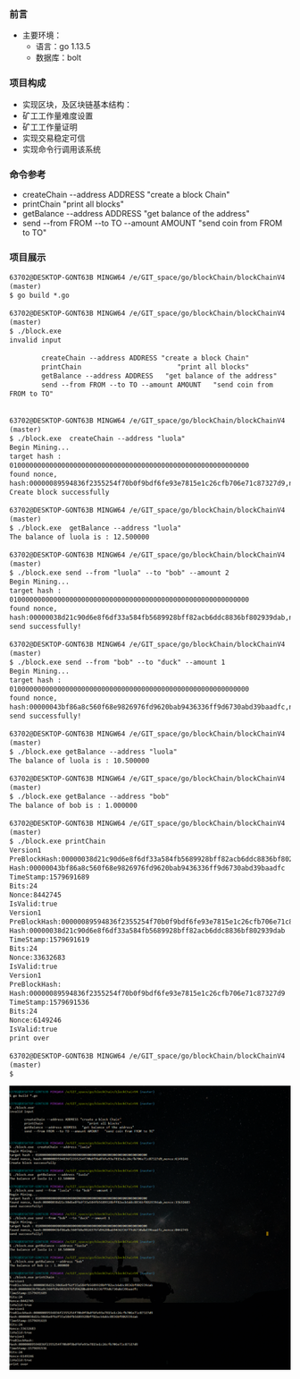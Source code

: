 ### 前言
- 主要环境：
    - 语言：go 1.13.5  
    - 数据库：bolt
### 项目构成
   - 实现区块，及区块链基本结构：
   - 矿工工作量难度设置
   - 矿工工作量证明
   - 实现交易稳定可信
   - 实现命令行调用该系统
    
### 命令参考
- createChain --address ADDRESS "create a block Chain"
- printChain			  "print all blocks"
- getBalance --address ADDRESS   "get balance of the address"
- send --from FROM --to TO --amount AMOUNT   "send coin from FROM to TO"

### 项目展示

```shell script
63702@DESKTOP-GONT63B MINGW64 /e/GIT_space/go/blockChain/blockChainV4 (master)
$ go build *.go

63702@DESKTOP-GONT63B MINGW64 /e/GIT_space/go/blockChain/blockChainV4 (master)
$ ./block.exe
invalid input

        createChain --address ADDRESS "create a block Chain"
        printChain                        "print all blocks"
        getBalance --address ADDRESS   "get balance of the address"
        send --from FROM --to TO --amount AMOUNT   "send coin from FROM to TO"


63702@DESKTOP-GONT63B MINGW64 /e/GIT_space/go/blockChain/blockChainV4 (master)
$ ./block.exe  createChain --address "luola"
Begin Mining...
target hash : 010000000000000000000000000000000000000000000000000000000000
found nonce, hash:00000089594836f2355254f70b0f9bdf6fe93e7815e1c26cfb706e71c87327d9,nonce:6149246
Create block successfully

63702@DESKTOP-GONT63B MINGW64 /e/GIT_space/go/blockChain/blockChainV4 (master)
$ ./block.exe  getBalance --address "luola"
The balance of luola is : 12.500000

63702@DESKTOP-GONT63B MINGW64 /e/GIT_space/go/blockChain/blockChainV4 (master)
$ ./block.exe send --from "luola" --to "bob" --amount 2
Begin Mining...
target hash : 010000000000000000000000000000000000000000000000000000000000
found nonce, hash:00000038d21c90d6e8f6df33a584fb5689928bff82acb6ddc8836bf802939dab,nonce:33632683
send successfully!

63702@DESKTOP-GONT63B MINGW64 /e/GIT_space/go/blockChain/blockChainV4 (master)
$ ./block.exe send --from "bob" --to "duck" --amount 1
Begin Mining...
target hash : 010000000000000000000000000000000000000000000000000000000000
found nonce, hash:00000043bf86a8c560f68e9826976fd9620bab9436336ff9d6730abd39baadfc,nonce:8442745
send successfully!

63702@DESKTOP-GONT63B MINGW64 /e/GIT_space/go/blockChain/blockChainV4 (master)
$ ./block.exe getBalance --address "luola"
The balance of luola is : 10.500000

63702@DESKTOP-GONT63B MINGW64 /e/GIT_space/go/blockChain/blockChainV4 (master)
$ ./block.exe getBalance --address "bob"
The balance of bob is : 1.000000

63702@DESKTOP-GONT63B MINGW64 /e/GIT_space/go/blockChain/blockChainV4 (master)
$ ./block.exe printChain
Version1
PreBlockHash:00000038d21c90d6e8f6df33a584fb5689928bff82acb6ddc8836bf802939dab
Hash:00000043bf86a8c560f68e9826976fd9620bab9436336ff9d6730abd39baadfc
TimeStamp:1579691689
Bits:24
Nonce:8442745
IsValid:true
Version1
PreBlockHash:00000089594836f2355254f70b0f9bdf6fe93e7815e1c26cfb706e71c87327d9
Hash:00000038d21c90d6e8f6df33a584fb5689928bff82acb6ddc8836bf802939dab
TimeStamp:1579691619
Bits:24
Nonce:33632683
IsValid:true
Version1
PreBlockHash:
Hash:00000089594836f2355254f70b0f9bdf6fe93e7815e1c26cfb706e71c87327d9
TimeStamp:1579691536
Bits:24
Nonce:6149246
IsValid:true
print over

63702@DESKTOP-GONT63B MINGW64 /e/GIT_space/go/blockChain/blockChainV4 (master)
$
```
![image](https://github.com/luola63702168/blockChain/blob/master/obj_images/index.png)
